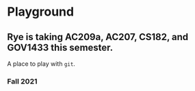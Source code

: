 # Playground
## Rye is taking AC209a, AC207, CS182, and GOV1433 this semester. 

A place to play with `git`.

### Fall 2021
